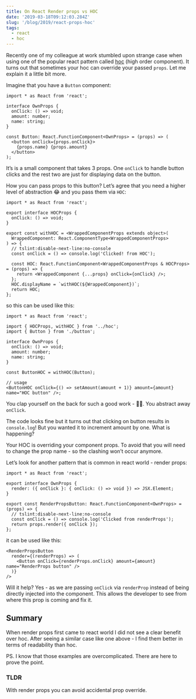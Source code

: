 ```yaml
---
title: On React Render props vs HOC
date: '2019-03-18T09:12:03.284Z'
slug: '/blog/2019/react-props-hoc'
tags:
  - react
  - hoc
---
```


Recently one of my colleague at work stumbled upon strange case when using one of the popular react pattern called [hoc](https://reactjs.org/docs/higher-order-components.html) (high order component). It turns out that sometimes your hoc can override your passed `props`. Let me explain it a little bit more.

Imagine that you have a `Button` component:

```tsx
import * as React from 'react';

interface OwnProps {
  onClick: () => void;
  amount: number;
  name: string;
}

const Button: React.FunctionComponent<OwnProps> = (props) => (
  <button onClick={props.onClick}>
    {props.name} {props.amount}
  </button>
);
```

It’s is a small component that takes 3 props. One `onClick` to handle button clicks and the rest two are just for displaying data on the button.

How you can pass props to this button? Let’s agree that you need a higher level of abstraction 😂 and you pass them via `HOC`:

```tsx
import * as React from 'react';

export interface HOCProps {
  onClick: () => void;
}

export const withHOC = <WrappedComponentProps extends object>(
  WrappedComponent: React.ComponentType<WrappedComponentProps>
) => {
  // tslint:disable-next-line:no-console
  const onClick = () => console.log('Clicked! from HOC');

  const HOC: React.FunctionComponent<WrappedComponentProps & HOCProps> = (props) => {
    return <WrappedComponent {...props} onClick={onClick} />;
  };
  HOC.displayName = `withHOC(${WrappedComponent})`;
  return HOC;
};
```

so this can be used like this:

```tsx
import * as React from 'react';

import { HOCProps, withHOC } from '../hoc';
import { Button } from './button';

interface OwnProps {
  onClick: () => void;
  amount: number;
  name: string;
}

const ButtonHOC = withHOC(Button);

// usage
<ButtonHOC onClick={() => setAmount(amount + 1)} amount={amount} name="HOC button" />;
```

You clap yourself on the back for such a good work - 👏🏻. You abstract away `onClick`.

The code looks fine but it turns out that clicking on button results in `console.log`! But you wanted it to increment amount by one. What is happening?

Your HOC is overriding your component props. To avoid that you will need to change the prop name - so the clashing won’t occur anymore.

Let’s look for another pattern that is common in react world - render props:

```tsx
import * as React from 'react';

export interface OwnProps {
  render: ({ onClick }: { onClick: () => void }) => JSX.Element;
}

export const RenderPropsButton: React.FunctionComponent<OwnProps> = (props) => {
  // tslint:disable-next-line:no-console
  const onClick = () => console.log('Clicked from renderProps');
  return props.render({ onClick });
};
```

it can be used like this:

```tsx
<RenderPropsButton
  render={(renderProps) => (
    <Button onClick={renderProps.onClick} amount={amount} name="RenderProps button" />
  )}
/>
```

Will it help? Yes - as we are passing `onClick` via `renderProp`
instead of being directly injected into the component. This allows the developer to see from where this prop is coming and fix it.

## Summary

When render props first came to react world I did not see a clear benefit over hoc. After seeing a similar case like one above - I find them better in terms of readability than hoc.

PS. I know that those examples are overcomplicated. There are here to prove the point.

### TLDR

With render props you can avoid accidental prop override.
